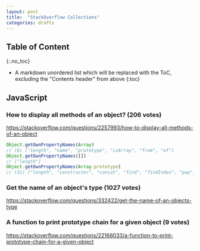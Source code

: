 ```yaml
---
layout: post
title:  "StackOverflow Collections"
categories: drafts
---
```


## Table of Content
{:.no_toc}

* A markdown unordered list which will be replaced with the ToC, excluding the "Contents header" from above
{:toc}

## JavaScript

### How to display all methods of an object? (206 votes)

<https://stackoverflow.com/questions/2257993/how-to-display-all-methods-of-an-object>

```js
Object.getOwnPropertyNames(Array)
// (6) ["length", "name", "prototype", "isArray", "from", "of"]
Object.getOwnPropertyNames([])
// ["length"]
Object.getOwnPropertyNames(Array.prototype)
// (31) ["length", "constructor", "concat", "find", "findIndex", "pop", "push", "shift", "unshift", "slice", "splice", "includes", "indexOf", "keys", "entries", "forEach", "filter", "map", "every", "some", "reduce", "reduceRight", "toString", "toLocaleString", "join", "reverse", "sort", "lastIndexOf", "copyWithin", "fill", "values"]
```

### Get the name of an object's type (1027 votes)

<https://stackoverflow.com/questions/332422/get-the-name-of-an-objects-type>

### A function to print prototype chain for a given object (9 votes)

<https://stackoverflow.com/questions/22168033/a-function-to-print-prototype-chain-for-a-given-object>